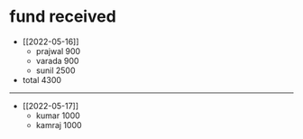 # fund received

- [[2022-05-16]]
  - prajwal 900
  - varada  900
  - sunil   2500
- total 4300 

---
- [[2022-05-17]]
  - kumar 1000
  - kamraj 1000
  